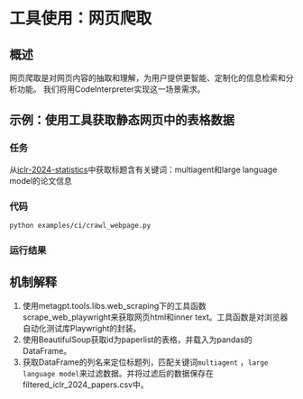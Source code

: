 # 工具使用：网页爬取

## 概述

网页爬取是对网页内容的抽取和理解，为用户提供更智能、定制化的信息检索和分析功能。 我们将用CodeInterpreter实现这一场景需求。

## 示例：使用工具获取静态网页中的表格数据

### 任务

从[iclr-2024-statistics](https://papercopilot.com/statistics/iclr-statistics/iclr-2024-statistics/)中获取标题含有关键词：multiagent和large language model的论文信息

### 代码

```bash
python examples/ci/crawl_webpage.py
```

### 运行结果

## 机制解释

1. 使用metagpt.tools.libs.web_scraping下的工具函数scrape_web_playwright来获取网页html和inner text。工具函数是对浏览器自动化测试库Playwright的封装。
2. 使用BeautifulSoup获取id为paperlist的表格，并载入为pandas的DataFrame。
3. 获取DataFrame的列名来定位标题列，匹配关键词`multiagent` ，`large language model`来过滤数据。并将过滤后的数据保存在filtered_iclr_2024_papers.csv中。
